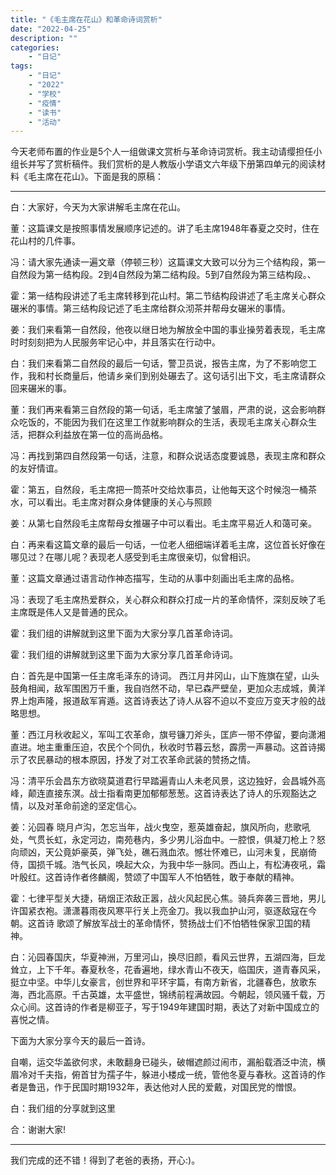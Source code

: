 ```yaml
---
title: "《毛主席在花山》和革命诗词赏析"
date: "2022-04-25"
description: ""
categories:
    - "日记"
tags:
    - "日记"
    - "2022"
    - "学校"
    - "疫情"
    - "读书"
    - "活动"
---
```


今天老师布置的作业是5个人一组做课文赏析与革命诗词赏析。我主动请缨担任小组长并写了赏析稿件。我们赏析的是人教版小学语文六年级下册第四单元的阅读材料《毛主席在花山》。下面是我的原稿：

----

白：大家好，今天为大家讲解毛主席在花山。

董：这篇课文是按照事情发展顺序记述的。讲了毛主席1948年春夏之交时，住在花山村的几件事。

冯：请大家先通读一遍文章（停顿三秒）这篇课文大致可以分为三个结构段，第一自然段为第一结构段。2到4自然段为第二结构段。5到7自然段为第三结构段。、

霍：第一结构段讲述了毛主席转移到花山村。第二节结构段讲述了毛主席关心群众碾米的事情。第三结构段记述了毛主席给群众沏茶并帮母女碾米的事情。

姜：我们来看第一自然段，他夜以继日地为解放全中国的事业操劳着表现，毛主席时时刻刻把为人民服务牢记心中，并且落实在行动中。

白：我们来看第二自然段的最后一句话，警卫员说，报告主席，为了不影响您工作，我和村长商量后，他请乡亲们到别处碾去了。这句话引出下文，毛主席请群众回来碾米的事。

董：我们再来看第三自然段的第一句话，毛主席皱了皱眉，严肃的说，这会影响群众吃饭的，不能因为我们在这里工作就影响群众的生活，表现毛主席关心群众生活，把群众利益放在第一位的高尚品格。

冯：再找到第四自然段第一句话，注意，和群众说话态度要诚恳，表现主席和群众的友好情谊。

霍：第五，自然段，毛主席把一筒茶叶交给炊事员，让他每天这个时候泡一桶茶水，可以看出。毛主席对群众身体健康的关心与照顾

姜：从第七自然段毛主席帮母女推碾子中可以看出。毛主席平易近人和蔼可亲。

白：再来看这篇文章的最后一句话，一位老人细细端详着毛主席，这位首长好像在哪见过？在哪儿呢？表现老人感受到毛主席很亲切，似曾相识。

董：这篇文章通过语言动作神态描写，生动的从事中刻画出毛主席的品格。

冯：表现了毛主席热爱群众，关心群众和群众打成一片的革命情怀，深刻反映了毛主席既是伟人又是普通的民众。

霍：我们组的讲解就到这里下面为大家分享几首革命诗词。

霍：我们组的讲解就到这里下面为大家分享几首革命诗词。

白：首先是中国第一任主席毛泽东的诗词。
西江月井冈山，山下旌旗在望，山头鼓角相闻，敌军围困万千重，我自岿然不动，早已森严壁垒，更加众志成城，黄洋界上炮声隆，报道敌军宵遁。这首诗表达了诗人从容不迫以不变应万变天才般的战略思想。

董：西江月秋收起义，军叫工农革命，旗号镰刀斧头，匡庐一带不停留，要向潇湘直进。地主重重压迫，农民个个同仇，秋收时节暮云愁，霹雳一声暴动。这首诗揭示了农民暴动的根本原因，抒发了对工农革命武装的赞扬之情。

冯：清平乐会昌东方欲晓莫道君行早踏遍青山人未老风景，这边独好，会昌城外高峰，颠连直接东溟。战士指看南更加郁郁葱葱。这首诗表达了诗人的乐观豁达之情，以及对革命前途的坚定信心。

姜：沁园春 晓月卢沟，怎忘当年，战火曳空，惹英雄奋起，旗风所向，悲歌吼处，气贯长虹，永定河边，南苑巷内，多少男儿浴血中。一腔恨，俱凝刀枪上？怒向顽凶，天公竟妒豪英，弹飞处，礁石溅血浓。憾壮怀难已，山河未复，民崩倚侍，国损千城。浩气长风，唤起大众，为我中华一脉同。西山上，有松涛夜吼，霜叶殷红。这首诗作者佟麟阁，赞颂了中国军人不怕牺牲，敢于奉献的精神。

霍：七律平型关大捷，硝烟正浓敌正嚣，战火风起民心焦。骑兵奔袭三晋地，男儿许国紧衣袍。潇潇暮雨夜风寒平行关上亮金刀。我以我血护山河，驱逐敌寇在今朝。这首诗
歌颂了解放军战士的革命情怀，赞扬战士们不怕牺牲保家卫国的精神。

白：沁园春国庆，华夏神洲，万里河山，换尽旧颜，看风云世界，五湖四海，巨龙耸立，上下千年。春夏秋冬，花香遍地，绿水青山不夜天，临国庆，道青春风采，挺立中坚。中华儿女豪言，创世界和平环宇篇，有南方新省，北疆春色，放歌东海，西北高原。千古英雄，太平盛世，锦绣前程满故园。今朝起，领风骚千载，万众心间。这首诗的作者是柳亚子，写于1949年建国时期，表达了对新中国成立的喜悦之情。

下面为大家分享今天的最后一首诗。

自嘲，运交华盖欲何求，未敢翻身已碰头，破帽遮颜过闹市，漏船载酒泛中流，横眉冷对千夫指，俯首甘为孺子牛，躲进小楼成一统，管他冬夏与春秋。这首诗的作者是鲁迅，作于民国时期1932年，表达他对人民的爱戴，对国民党的憎恨。

白：我们组的分享就到这里

合：谢谢大家!

----

我们完成的还不错！得到了老爸的表扬，开心:)。

